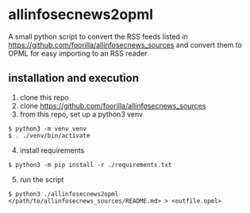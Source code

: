 # allinfosecnews2opml
A small python script to convert the RSS feeds listed in https://github.com/foorilla/allinfosecnews_sources and convert them to OPML for easy importing to an RSS reader

## installation and execution
1) clone this repo
2) clone https://github.com/foorilla/allinfosecnews_sources
3) from this repo, set up a python3 venv
```
$ python3 -m venv venv
$ . ./venv/bin/activate
```
4) install requirements
```
$ python3 -m pip install -r ./requirements.txt
```
5) run the script
```
$ python3 ./allinfosecnews2opml </path/to/allinfosecnews_sources/README.md> > <outfile.opml>
```

